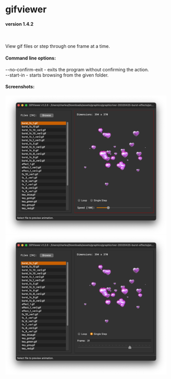 # gifviewer
#### version 1.4.2<br><br><br>

View gif files or step through one frame at a time.

#### Command line options:
--no-confirm-exit - exits the program without confirming the action.<br>
--start-in - starts browsing from the given folder.

#### Screenshots:
![view gif](screenshots/Screen%20Shot%2001.png?raw=true)
![single step](screenshots/Screen%20Shot%2002.png?raw=true)
